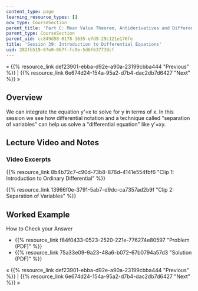 ```yaml
---
content_type: page
learning_resource_types: []
ocw_type: CourseSection
parent_title: 'Part C: Mean Value Theorem, Antiderivatives and Differential Equations'
parent_type: CourseSection
parent_uid: cc849d58-0178-1635-e7d9-29c121e176fe
title: 'Session 39: Introduction to Differential Equations'
uid: 282fb519-87e0-067f-fc0e-5d6f637739cf
---
```


« {{% resource_link def23901-ebba-d92e-a90a-23199cbba444 "Previous" %}} | {{% resource_link 6e674d24-154a-95a2-d7b4-dac2db7d6427 "Next" %}} »

Overview
--------

We can integrate the equation y'=x to solve for y in terms of x. In this session we see how differential notation and a technique called "separation of variables" can help us solve a "differential equation" like y'=xy.

Lecture Video and Notes
-----------------------

### Video Excerpts

{{% resource_link 8b4b72c7-c90d-73b8-876d-4141e554fbf6 "Clip 1: Introduction to Ordinary Differential" %}}

{{% resource_link 13966f0e-3791-5ab7-d9dc-ca7357ad2b9f "Clip 2: Separation of Variables" %}}

Worked Example
--------------

How to Check your Answer

*   {{% resource_link f84f0433-0523-2520-221e-776274e80597 "Problem (PDF)" %}}
*   {{% resource_link 75a33e09-9a23-48a6-b072-67b0794a57d3 "Solution (PDF)" %}}

« {{% resource_link def23901-ebba-d92e-a90a-23199cbba444 "Previous" %}} | {{% resource_link 6e674d24-154a-95a2-d7b4-dac2db7d6427 "Next" %}} »